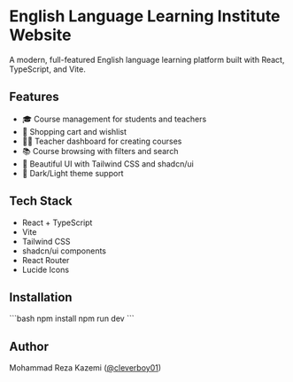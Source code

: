 # English Language Learning Institute Website

A modern, full-featured English language learning platform built with React, TypeScript, and Vite.

## Features
- 🎓 Course management for students and teachers
- 🛒 Shopping cart and wishlist
- 👨‍🏫 Teacher dashboard for creating courses
- 📚 Course browsing with filters and search
- 🎨 Beautiful UI with Tailwind CSS and shadcn/ui
- 🌙 Dark/Light theme support

## Tech Stack
- React + TypeScript
- Vite
- Tailwind CSS
- shadcn/ui components
- React Router
- Lucide Icons

## Installation

\`\`\`bash
npm install
npm run dev
\`\`\`

## Author
Mohammad Reza Kazemi ([@cleverboy01](https://github.com/cleverboy01))
